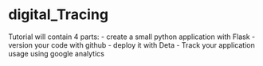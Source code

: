 # digital_Tracing
Tutorial will contain 4 parts: - create a small python application with Flask - version your code with github - deploy it with Deta - Track your application usage using google analytics
